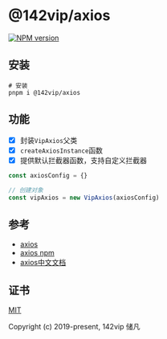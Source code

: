 # @142vip/axios

[![NPM version](https://img.shields.io/npm/v/@142vip/axios?labelColor=0b3d52&color=1da469&label=version)](https://www.npmjs.com/package/@142vip/axios)

## 安装

```shell
# 安装
pnpm i @142vip/axios
```

## 功能

- [x] 封装`VipAxios`父类
- [x] `createAxiosInstance`函数
- [x] 提供默认拦截器函数，支持自定义拦截器

```ts
const axiosConfig = {}

// 创建对象
const vipAxios = new VipAxios(axiosConfig)
```

## 参考

- [axios](https://github.com/axios/axios)
- [axios npm](https://www.npmjs.com/package/axios)
- [axios中文文档](https://www.axios-http.cn/docs/intro)

## 证书

[MIT](https://opensource.org/license/MIT)

Copyright (c) 2019-present, 142vip 储凡

